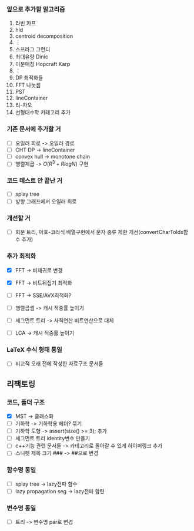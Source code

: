### 앞으로 추가할 알고리즘
  1. 라빈 카프
  1. hld
  1. centroid decomposition
  1. $\vdots$
  1. 스프라그 그런디
  1. 최대유량 Dinic
  1. 이분매칭 Hopcraft Karp
  1. $\vdots$
  1. DP 최적화들
  1. FFT 나눗셈
  1. PST
  1. lineContainer
  1. 리-차오
  1. 선형대수학 카테고리 추가

### 기존 문서에 추가할 거
  * [ ] 오일러 회로 -> 오일러 경로
  * [ ] CHT DP -> lineContainer
  * [ ] convex hull -> monotone chain
  * [ ] 행렬제곱 -> $O(R^3 + RlogN)$ 구현

### 코드 테스트 안 끝난 거
  * [ ] splay tree
  * [ ] 방향 그래프에서 오일러 회로

### 개선할 거
  * [ ] 회문 트리, 아호-코라식 배열구현에서 문자 종류 제한 개선(convertCharToIdx함수 추가)

### 추가 최적화
  * [x] FFT -> 비재귀로 변경
  * [x] FFT -> 비트뒤집기 최적화
  * [ ] FFT -> SSE/AVX최적화?

  * [ ] 행렬곱셈 -> 캐시 적중률 높이기

  * [ ] 세그먼트 트리 -> 사칙연산 비트연산으로 대체
  
  * [ ] LCA -> 캐시 적중률 높이기

### LaTeX 수식 형태 통일
  * [ ] 비교적 오래 전에 작성한 자료구조 문서들

## 리팩토링
### 코드, 폴더 구조
  * [X] MST -> 클래스화
  * [ ] 기하학 -> 기하학용 헤더? 묶기
  * [ ] 기하학 도형 -> assert(size() >= 3); 추가
  * [ ] 세그먼트 트리 identity변수 만들기
  * [ ] c++기능 관련 문서들 -> 카테고리로 돌아갈 수 있게 하이퍼링크 추가
  * [ ] 스니펫 제목 크기 \#\#\# -> \#\#으로 변경

### 함수명 통일
  * [ ] splay tree -> lazy전파 함수
  * [ ] lazy propagation seg -> lazy전파 함련

### 변수명 통일
  * [ ] 트리 -> 변수명 par로 변경